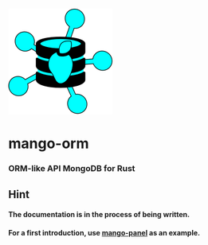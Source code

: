 ![Logo](https://github.com/kebasyaty/mango-orm/raw/master/images/logo.svg)

# mango-orm
### ORM-like API MongoDB for Rust

## Hint
#### The documentation is in the process of being written.
#### For a first introduction, use [mango-panel](https://github.com/kebasyaty/mango-panel "mango-panel") as an example.
